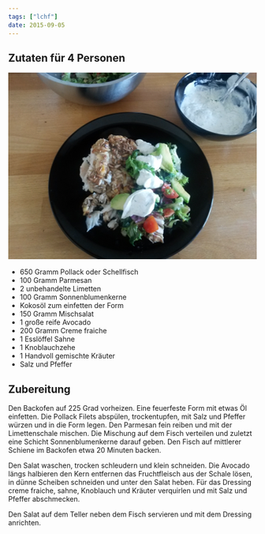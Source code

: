 ```yaml
---
tags: ["lchf"]
date: 2015-09-05
---
```


## Zutaten für 4 Personen
![](/uploads/sonnenblumenfisch.jpg)

- 650 Gramm Pollack oder Schellfisch
- 100 Gramm Parmesan
- 2 unbehandelte Limetten
- 100 Gramm Sonnenblumenkerne
- Kokosöl zum einfetten der Form
- 150 Gramm Mischsalat
- 1 große reife Avocado
- 200 Gramm Creme fraiche
- 1 Esslöffel Sahne
- 1 Knoblauchzehe
- 1 Handvoll gemischte Kräuter
- Salz und Pfeffer

## Zubereitung
Den Backofen auf 225 Grad vorheizen. Eine feuerfeste Form mit etwas Öl einfetten.
Die Pollack  Filets abspülen, trockentupfen, mit Salz und Pfeffer würzen und in die Form legen. Den Parmesan fein reiben und mit der Limettenschale mischen. Die Mischung auf dem Fisch verteilen und zuletzt eine Schicht Sonnenblumenkerne darauf geben. Den Fisch auf mittlerer Schiene im Backofen etwa 20 Minuten backen.

Den Salat waschen, trocken schleudern und klein schneiden. Die Avocado längs halbieren den Kern entfernen das Fruchtfleisch aus der Schale lösen, in dünne Scheiben schneiden und unter den Salat heben. Für das Dressing creme fraiche, sahne, Knoblauch und Kräuter verquirlen und mit Salz und Pfeffer abschmecken.

Den Salat auf dem Teller neben dem Fisch servieren und mit dem Dressing anrichten.
